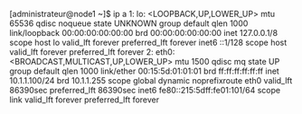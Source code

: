 [administrateur@node1 ~]$ ip a
1: lo: <LOOPBACK,UP,LOWER_UP> mtu 65536 qdisc noqueue state UNKNOWN group default qlen 1000
    link/loopback 00:00:00:00:00:00 brd 00:00:00:00:00:00
    inet 127.0.0.1/8 scope host lo
       valid_lft forever preferred_lft forever
    inet6 ::1/128 scope host 
       valid_lft forever preferred_lft forever
2: eth0: <BROADCAST,MULTICAST,UP,LOWER_UP> mtu 1500 qdisc mq state UP group default qlen 1000
    link/ether 00:15:5d:01:01:01 brd ff:ff:ff:ff:ff:ff
    inet 10.1.1.100/24 brd 10.1.1.255 scope global dynamic noprefixroute eth0
       valid_lft 86390sec preferred_lft 86390sec
    inet6 fe80::215:5dff:fe01:101/64 scope link 
       valid_lft forever preferred_lft forever